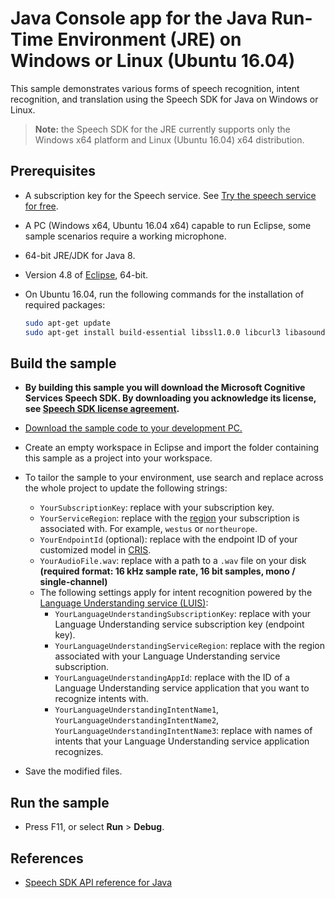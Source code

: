 # Java Console app for the Java Run-Time Environment (JRE) on Windows or Linux (Ubuntu 16.04)

This sample demonstrates various forms of speech recognition, intent recognition, and translation using the Speech SDK for Java on Windows or Linux.

> **Note:**
> the Speech SDK for the JRE currently supports only the Windows x64 platform and Linux (Ubuntu 16.04) x64 distribution.

## Prerequisites

* A subscription key for the Speech service. See [Try the speech service for free](https://docs.microsoft.com/azure/cognitive-services/speech-service/get-started).
* A PC (Windows x64, Ubuntu 16.04 x64) capable to run Eclipse, some sample scenarios require a working microphone.
* 64-bit JRE/JDK for Java 8.
* Version 4.8 of [Eclipse](https://www.eclipse.org), 64-bit.
* On Ubuntu 16.04, run the following commands for the installation of required packages:

  ```sh
  sudo apt-get update
  sudo apt-get install build-essential libssl1.0.0 libcurl3 libasound2 wget
  ```

## Build the sample

* **By building this sample you will download the Microsoft Cognitive Services Speech SDK. By downloading you acknowledge its license, see [Speech SDK license agreement](https://aka.ms/csspeech/license201809).**
* [Download the sample code to your development PC.](../../README.md#get-the-samples)
* Create an empty workspace in Eclipse and import the folder containing this sample as a project into your workspace.
* To tailor the sample to your environment, use search and replace across the whole project to update the following strings:
  * `YourSubscriptionKey`: replace with your subscription key.
  * `YourServiceRegion`: replace with the [region](https://aka.ms/csspeech/region) your subscription is associated with.
    For example, `westus` or `northeurope`.
  * `YourEndpointId` (optional): replace with the endpoint ID of your customized model in [CRIS](https://cris.ai).
  * `YourAudioFile.wav`: replace with a path to a `.wav` file on your disk **(required format: 16 kHz sample rate, 16 bit samples, mono / single-channel)**
  * The following settings apply for intent recognition powered by the [Language Understanding service (LUIS)](https://aka.ms/csspeech/luisdocs):
    * `YourLanguageUnderstandingSubscriptionKey`: replace with your Language Understanding service subscription key (endpoint key).
    * `YourLanguageUnderstandingServiceRegion`: replace with the region associated with your Language Understanding service subscription.
    * `YourLanguageUnderstandingAppId`: replace with the ID of a Language Understanding service application that you want to recognize intents with.
    * `YourLanguageUnderstandingIntentName1`, `YourLanguageUnderstandingIntentName2`, `YourLanguageUnderstandingIntentName3`: replace with names of intents that your Language Understanding service application recognizes.

* Save the modified files.

## Run the sample

* Press F11, or select **Run** \> **Debug**.

## References

* [Speech SDK API reference for Java](https://aka.ms/csspeech/javaref)
